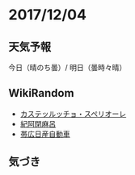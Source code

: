 # 2017/12/04

## 天気予報

今日（晴のち曇）/ 明日（曇時々晴）

## WikiRandom

* [カステッルッチョ・スペリオーレ](https://ja.wikipedia.org/wiki/%E3%82%AB%E3%82%B9%E3%83%86%E3%83%83%E3%83%AB%E3%83%83%E3%83%81%E3%83%A7%E3%83%BB%E3%82%B9%E3%83%9A%E3%83%AA%E3%82%AA%E3%83%BC%E3%83%AC)
* [紀阿閉麻呂](https://ja.wikipedia.org/wiki/%E7%B4%80%E9%98%BF%E9%96%89%E9%BA%BB%E5%91%82)
* [帯広日産自動車](https://ja.wikipedia.org/wiki/%E5%B8%AF%E5%BA%83%E6%97%A5%E7%94%A3%E8%87%AA%E5%8B%95%E8%BB%8A)

## 気づき

